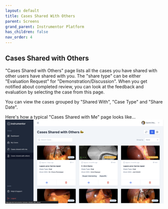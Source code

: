 ```yaml
---
layout: default
title: Cases Shared With Others
parent: Screens
grand_parent: Instrumentor Platform
has_children: false
nav_order: 4
---
```


## Cases Shared with Others

"Cases Shared with Others" page lists all the cases you have shared with other users have shared with you. The "share type" can be either "Evaluation Request" for "Demonstration/Discussion". When you get notified about completed review, you can look at the feedback and evaluation by selecting the case from this page.

You can view the cases grouped by "Shared With", "Case Type" and "Share Date".

Here's how a typical "Cases Shared with Me" page looks like...
![My Cases](/assets/images/instrumentor/cases-shared-with-others.png)
